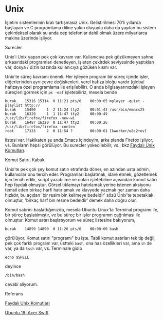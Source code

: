 # Unix

İşletim sistemlerinin kralı tartışmasız Unix. Geliştirilmesi 70'li
yıllarda başlayan ve C programlama diline yakın oluşuyla daha da
yayılan bu sistem çekirdeksel olarak şu anda cep telefonlar dahil
olmak üzere milyarlarca makina üzerinde işliyor.

Surecler

Unix'i Unix yapan pek çok kavram var. Kullanıcıya pek gözükmeyen sahne
arkasındaki programları denetleyen, işleten çekirdek seviyesinde
yaptıkları var, dosya / dizin bazında kullanıcıya gözüken kısmı var.

Unix'te süreç kavramı önemli. Her işleyen program bir süreç içinde
işler, diğerlerinden ayrı çevre değişkenleri, yerel hafıza bloğu
vardır (global hafızaya özel programlama ile erişilebilir). O anda
bilgisayarınızdaki işleyen süreçleri görmek için `ps -eaf`
işletebiliriz, mesela bende

```
burak    15316 15314  0 11:21 pts/0    00:00:05 mplayer -quiet -playlist http://
burak    15400     1  2 11:24 tty2     00:01:43 /usr/bin/emacs25
burak    16320     1  1 11:47 tty2     00:00:49 /usr/lib/firefox/firefox -new-wi
burak    16487 16320  0 11:47 tty2     00:00:26 /usr/lib/firefox/firefox -conten
root     17133     2  0 11:54 ?        00:00:01 [kworker/u8:2+ev]
```

listesi var. Hakikaten şu anda Emacs içindeyim, arka planda Firefox
işliyor, vs. Bunların hepsi görülüyor. Bu surecler yokedilebilir, vs.,
bkz [Faydalı Unix Komutları](../../2012/04/faydali-unix-komutlari.md).

Komut Satırı, Kabuk

Ünix'te pek çok şey komut satırı etrafında döner, en azından usta
admin, kullanıcılar onu tercih eder. Programları başlatmak, idare
etmek, gözetlemek için tercih edilir, script yazabilme ve onları
işletebilme açısından komut satırı hep faydalı olmuştur. Görsel
tıklamayı hatırlamak yerine istenen aksiyonu temsil eden birkaç harfi
hatırlamak ve klavyede yazmak her zaman daha hızlıdır, bu açıdan 'bir
resim bin kelimeye bedeldir' sözü Ünix'te tepetaklak olmuştur, 'birkaç
harf bin resme bedeldir' demek daha doğru olur.

Komut satırını başlattığımızda, mesela Ubuntu Linux'ta Terminal
programı ile, bir süreç başlatılmıştır, ve bu süreç bir işler
programın çağrılması ile olmuştur. Komut satırı başlatıyorum ve süreç
listesine bakıyorum,

```
burak    14899 14890  0 11:20 pts/0    00:00:00 bash
```

görülüyor. Komut satırı "programı" bu işte. Tabii komut satırları tek
tip değil, pek çok farklı program var, üstteki `bash`, ona has
özellikleri var, ama `sh` de var, ya da `tsch` var, vs. Terminale
gidip

```
echo $SHELL

```

deyince

```
/bin/bash
```

cevabi aliyorum. 




Referans

[Faydalı Unix Komutları](../../2012/04/faydali-unix-komutlari.md)

[Ubuntu 18, Acer Swift](ubuntu-18-acer-swift.md)

